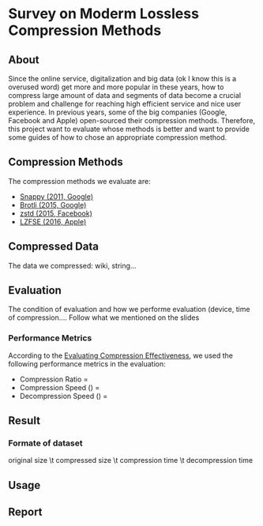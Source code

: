 # Survey on Moderm Lossless Compression Methods


## About
Since the online service, digitalization and big data (ok I know this is a overused word) get more and more popular in these years, how to compress large amount of data and segments of data become a crucial problem and challenge for reaching high efficient service and nice user experience. 
In previous years, some of the big companies (Google, Facebook and Apple) open-sourced their compression methods. Therefore, this project want to evaluate whose methods is better and want to provide some guides of how to chose an appropriate compression method. 


## Compression Methods
The compression methods we evaluate are:

- [Snappy (2011, Google)]()
- [Brotli (2015, Google)]()
- [zstd (2015, Facebook)]()
- [LZFSE (2016, Apple)]()



## Compressed Data
The data we compressed: wiki, string...

## Evaluation
The condition of evaluation and how we performe evaluation (device, time of compression....
Follow what we mentioned on the slides 

### Performance Metrics
According to the [Evaluating Compression Effectiveness](https://en.wikibooks.org/wiki/Data_Compression/Evaluating_Compression_Effectiveness#Decompression_Speed), we used the following performance metrics in the evaluation:

- Compression Ratio = 
- Compression Speed () = 
- Decompression Speed () =

## Result
### Formate of dataset
original size \t compressed size \t compression time \t decompression time


## Usage

## Report